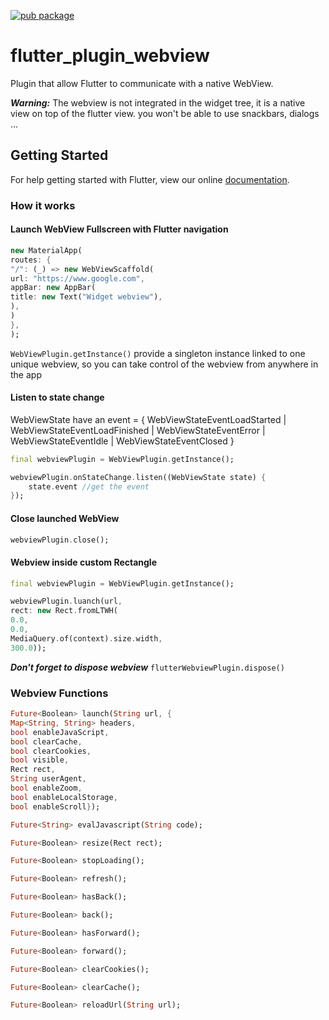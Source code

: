 [![pub package](https://img.shields.io/pub/v/flutter_plugin_webview.svg)](https://pub.dartlang.org/packages/flutter_plugin_webview) 


# flutter_plugin_webview

Plugin that allow Flutter to communicate with a native WebView.

***Warning:***
The webview is not integrated in the widget tree, it is a native view on top of the flutter view.
you won't be able to use snackbars, dialogs ...

## Getting Started

For help getting started with Flutter, view our online [documentation](http://flutter.io/).

### How it works

#### Launch WebView Fullscreen with Flutter navigation

```dart
new MaterialApp(
routes: {
"/": (_) => new WebViewScaffold(
url: "https://www.google.com",
appBar: new AppBar(
title: new Text("Widget webview"),
),
)
},
);
```

`WebViewPlugin.getInstance()` provide a singleton instance linked to one unique webview,
so you can take control of the webview from anywhere in the app

#### Listen to state change

WebViewState have an event = { WebViewStateEventLoadStarted | WebViewStateEventLoadFinished | WebViewStateEventError | WebViewStateEventIdle | WebViewStateEventClosed }

```dart
final webviewPlugin = WebViewPlugin.getInstance();  

webviewPlugin.onStateChange.listen((WebViewState state) {
    state.event //get the event
});
```

#### Close launched WebView

```dart
webviewPlugin.close();
```

#### Webview inside custom Rectangle

```dart
final webviewPlugin = WebViewPlugin.getInstance();  

webviewPlugin.luanch(url,
rect: new Rect.fromLTWH(
0.0, 
0.0, 
MediaQuery.of(context).size.width, 
300.0));
```

***Don't forget to dispose webview***
`flutterWebviewPlugin.dispose()`

### Webview Functions

```dart
Future<Boolean> launch(String url, {
Map<String, String> headers,
bool enableJavaScript,
bool clearCache,
bool clearCookies,
bool visible,
Rect rect,
String userAgent,
bool enableZoom,
bool enableLocalStorage,
bool enableScroll});
```
```dart
Future<String> evalJavascript(String code);
```
```dart
Future<Boolean> resize(Rect rect);
```
```dart
Future<Boolean> stopLoading();
```
```dart
Future<Boolean> refresh();
```
```dart
Future<Boolean> hasBack();
```
```dart
Future<Boolean> back();
```
```dart
Future<Boolean> hasForward();
```
```dart
Future<Boolean> forward();
```
```dart
Future<Boolean> clearCookies();
```
```dart
Future<Boolean> clearCache();
```
```dart
Future<Boolean> reloadUrl(String url);
```
